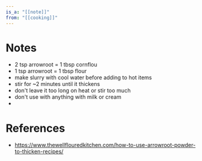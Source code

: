 ```yaml
---
is_a: "[[note]]"
from: "[[cooking]]"
---
```


# Notes
- 2 tsp arrowroot = 1 tbsp cornflou
- 1 tsp arrowroot = 1 tbsp flour
- make slurry with cool water before adding to hot items
- stir for ~2 minutes until it thickens
- don't leave it too long on heat or stir too much
- don't use with anything with milk or cream
- 

# References
- https://www.thewellflouredkitchen.com/how-to-use-arrowroot-powder-to-thicken-recipes/